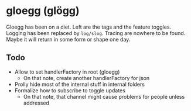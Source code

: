 # gloegg (glögg)

Gloegg has been on a diet. Left are the tags and the feature toggles. Logging has been replaced by `log/slog`. Tracing are nowhere to be found. Maybe it will return in some form or shape one day.

## Todo

* Allow to set handlerFactory in root (gloegg)
    * On that note, create another handlerFactory for json
* Prolly hide most of the internal stuff in internal folders
* Formalize how to subscribe to toggle updates
    * On that note, that channel might cause problems for people unless addressed